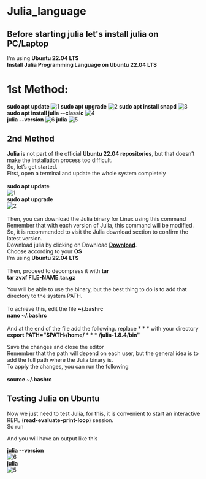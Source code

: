 # Julia_language
## Before starting julia let's install julia on PC/Laptop<br>
I'm using **Ubuntu 22.04 LTS**<br>
**Install Julia Programming Language on Ubuntu 22.04 LTS**<br>
# 1st Method:
   **sudo apt update**
      ![1](https://user-images.githubusercontent.com/87930468/210356638-127100a3-d1c6-4d46-8e95-4e81a93399a0.png)
  **sudo apt upgrade**
      ![2](https://user-images.githubusercontent.com/87930468/210356668-80c6a6fd-1641-49df-b263-0bb3ef13955a.png)
  **sudo apt install snapd**
      ![3](https://user-images.githubusercontent.com/87930468/210356709-93b9ef46-6749-4643-83b1-28d19ecaeeee.png)
   **sudo apt install julia --classic**
      ![4](https://user-images.githubusercontent.com/87930468/210356739-c894f316-37ca-4940-9df5-4fa19d9b0d0f.png)   
   **julia --version**
      ![6](https://user-images.githubusercontent.com/87930468/210356863-620d36fc-d473-418d-89dd-180a497173fa.png)
   **julia** 
      ![5](https://user-images.githubusercontent.com/87930468/210356782-8cfc356f-3799-4745-bd41-a25163d61119.png)

## 2nd Method

**Julia** is not part of the official **Ubuntu 22.04 repositories**, but that doesn’t make the installation process too difficult.<br>
So, let’s get started.<br>
First, open a terminal and update the whole system completely<br>
<br>
  **sudo apt update**<br>
      ![1](https://user-images.githubusercontent.com/87930468/210356638-127100a3-d1c6-4d46-8e95-4e81a93399a0.png)<br>
 **sudo apt upgrade**<br>
      ![2](https://user-images.githubusercontent.com/87930468/210356668-80c6a6fd-1641-49df-b263-0bb3ef13955a.png)<br>
<br>
Then, you can download the Julia binary for Linux using this command<br>
Remember that with each version of Julia, this command will be modified. So, it is recommended to visit the Julia download section to confirm the latest version.<br>
Download julia by clicking on Download [**Download**](https://julialang.org/downloads/).<br>
Choose according to your **OS**<br>
I'm using **Ubuntu 22.04 LTS**<br>
<br>
Then, proceed to decompress it with **tar**<br>
      **tar zvxf FILE-NAME.tar.gz**<br>

You will be able to use the binary, but the best thing to do is to add that directory to the system PATH.<br>
<br>
To achieve this, edit the file **~/.bashrc**<br>
      **nano ~/.bashrc** <br>
<br>
And at the end of the file add the following. replace * * * with your directory<br>
      **export PATH="$PATH:/home/ * * * /julia-1.8.4/bin"**<br>

Save the changes and close the editor<br>
Remember that the path will depend on each user, but the general idea is to add the full path where the Julia binary is.<br>
To apply the changes, you can run the following<br>
<br>
      **source ~/.bashrc**<br>

## Testing Julia on Ubuntu<br>
Now we just need to test Julia, for this, it is convenient to start an interactive REPL (**read-evaluate-print-loop**) session.<br>
So run<br>

And you will have an output like this<br>

 **julia --version**<br>
      ![6](https://user-images.githubusercontent.com/87930468/210356863-620d36fc-d473-418d-89dd-180a497173fa.png)<br>
**julia** <br> 
      ![5](https://user-images.githubusercontent.com/87930468/210356782-8cfc356f-3799-4745-bd41-a25163d61119.png)<br>
